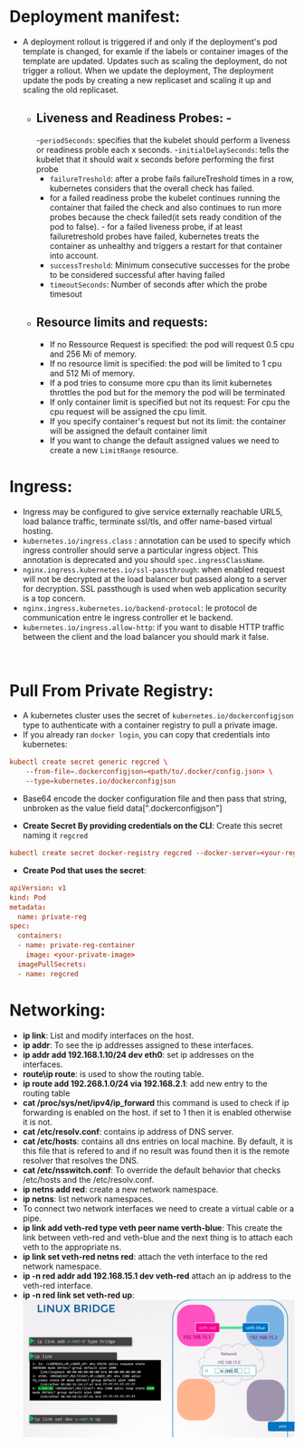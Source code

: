 # Deployment manifest:
- A deployment rollout is triggered if and only if the deployment's pod template is changed, for examle if the labels or container images of the template are updated. Updates such as scaling the deployment, do not trigger a rollout. When we update the deployment, The deployment update the pods by creating a new replicaset and scaling it up and scaling the old replicaset. 
    - ## Liveness and Readiness Probes: - 
        -`periodSeconds`: specifies that the kubelet should perform a liveness or readiness proble each x seconds. 
        -`initialDelaySeconds`: tells the kubelet that it should wait x seconds before performing the first probe
        - `failureTreshold`: after a probe fails failureTreshold times in a row, kubernetes considers that the overall check has failed.
        - for a failed readiness probe the kubelet continues running the container that failed the check and also continues to run more probes because the check failed(it sets ready condition of the pod to false). - for a failed liveness probe, if at least failuretreshold probes have failed, kubernetes treats the container as unhealthy and triggers a restart for that container into account.
        - `successTreshold`: Minimum consecutive successes for the probe to be considered successful after having failed
        - `timeoutSeconds`: Number of seconds after which the probe timesout 
    - ## Resource limits and requests: 
        - If no Ressource Request is specified: the pod will request 0.5 cpu and 256 Mi of memory. 
        - If no resource limit is specified: the pod will be limited to 1 cpu and 512 Mi of memory. 
        - If a pod tries to consume more cpu than its limit kubernetes throttles the pod but for the memory the pod will be terminated 
        - If only container limit is specified but not its request: For cpu the cpu request will be assigned the cpu limit. 
        - If you specify container's request but not its limit: the container will be assigned the default container limit 
        - If you want to change the default assigned values we need to create a new `LimitRange` resource. 
# Ingress: 
- Ingress may be configured to give service externally reachable URL5, load balance traffic, terminate ssl/tls, and offer name-based virtual hosting. 
- `kubernetes.io/ingress.class` : annotation can be used to specify which ingress controller should serve a particular ingress object. This annotation is deprecated and you should `spec.ingressClassName`.
- `nginx.ingress.kubernetes.io/ssl-passthrough`: when enabled request will not be decrypted at the load balancer but passed along to a server for decryption. SSL passthough is used when web application security is a top concern. 
- `nginx.ingress.kubernetes.io/backend-protocol`: le protocol de communication entre le ingress controller et le backend. 
- `kubernetes.io/ingress.allow-http`: if you want to disable HTTP traffic between the client and the load balancer you should mark it false. 
<br>

# Pull From Private Registry:

- A kubernetes cluster uses the secret of `kubernetes.io/dockerconfigjson` type to authenticate with a container registry to pull a private image.
- If you already ran `docker login`, you can copy that credentials into kubernetes:
```conf
kubectl create secret generic regcred \
    --from-file=.dockerconfigjson=<path/to/.docker/config.json> \
    --type=kubernetes.io/dockerconfigjson
```
- Base64 encode the docker configuration file and then pass that string, unbroken as the value field data[".dockerconfigjson"]

- **Create Secret By providing credentials on the CLI**: Create this secret naming it `regcred`
```conf
kubectl create secret docker-registry regcred --docker-server=<your-registry-server> --docker-username=<your-name> --docker-password=<your-pword> --docker-email=<your-email>
```
- **Create Pod that uses the secret**: 
```conf
apiVersion: v1
kind: Pod
metadata:
  name: private-reg
spec:
  containers:
  - name: private-reg-container
    image: <your-private-image>
  imagePullSecrets:
  - name: regcred
```
# Networking:
- **ip link**: List and modify interfaces on the host.
- **ip addr**: To see the ip addresses assigned to these interfaces.
- **ip addr add 192.168.1.10/24 dev eth0**: set ip addresses on the interfaces.
- **route\ip route**: is used to show the routing table.
- **ip route add 192.268.1.0/24 via 192.168.2.1**: add new entry to the routing table
- **cat /proc/sys/net/ipv4/ip_forward** this command is used to check if ip forwarding is enabled on the host. if set to 1 then it is enabled otherwise it is not.
- **cat /etc/resolv.conf**: contains ip address of DNS server.
- **cat /etc/hosts**: contains all dns entries on local machine. By default, it is this file that is refered to and if no result was found then it is the remote resolver that resolves the DNS.
- **cat /etc/nsswitch.conf**: To override the default behavior that checks /etc/hosts and the /etc/resolv.conf.
- **ip netns add red**: create a new network namespace.
- **ip netns**: list network namespaces.
- To connect two network interfaces we need to create a virtual cable or a pipe.
- **ip link add veth-red type veth peer name verth-blue**: This create the link between veth-red and veth-blue and the next thing is to attach each veth to the appropriate ns.
- **ip link set veth-red netns red**: attach the veth interface to the red network namespace.
- **ip -n red addr add 192.168.15.1 dev veth-red** attach an ip address to the veth-red interface.
- **ip -n red link set veth-red up**:
![Linux Bridge](./../assets/veth_bridge.png)
